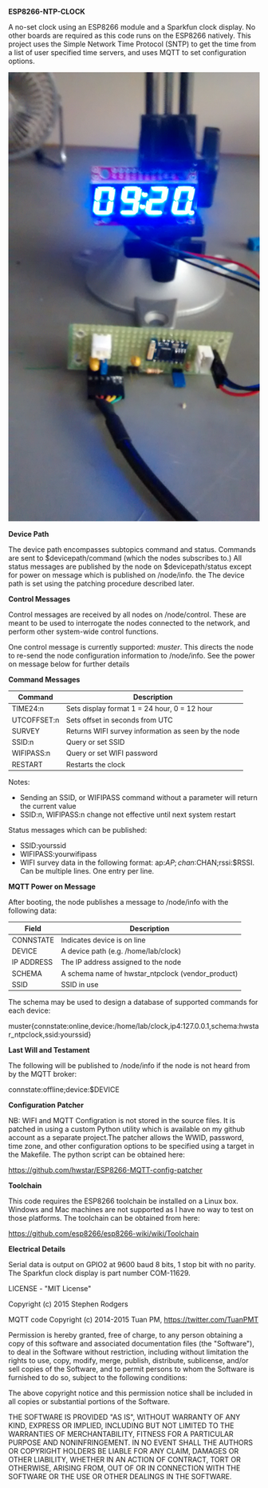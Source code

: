 **ESP8266-NTP-CLOCK**

A no-set clock using an ESP8266 module and a Sparkfun clock display. No other boards are required as this code runs on the ESP8266 natively. 
This project uses the Simple Network Time Protocol (SNTP) to get the time from a list of user specified time servers, and uses MQTT to set configuration options.  

![ProjectPicture](setuppic.jpg)

**Device Path**

The device path encompasses subtopics command and status. Commands are sent to $devicepath/command (which the nodes subscribes to.) All status messages are
published by the node on $devicepath/status except for power on message which is published on /node/info. the The device path is set using the patching procedure described later.


**Control Messages**

Control messages are received by all nodes on /node/control. These are meant to be used to interrogate the nodes connected to the network, 
and perform other system-wide control functions.

One control message is currently supported: *muster*. This directs the node to re-send the node configuration information to /node/info. See the power on message below for further details


**Command Messages**

|Command| Description |
|-------| ----------- |
|TIME24:n 	| Sets display format 1 = 24 hour, 0 = 12 hour|
|UTCOFFSET:n	| Sets offset in seconds from UTC|
|SURVEY	| Returns WIFI survey information as seen by the node|
|SSID:n| Query or set SSID|
|WIFIPASS:n| Query or set WIFI password|
|RESTART| Restarts the clock

Notes:

* Sending an SSID, or WIFIPASS command without a parameter will return the current value
* SSID:n, WIFIPASS:n change not effective until next system restart

Status messages which can be published:

* SSID:yourssid
* WIFIPASS:yourwifipass
* WIFI survey data in the following format: ap:$AP;chan:$CHAN;rssi:$RSSI. Can be multiple lines. One entry per line. 

**MQTT Power on Message**

After booting, the node publishes a message to /node/info with the following data:

|Field		| Description|
|-----      | -----------|
|CONNSTATE	| Indicates device is on line|
|DEVICE		| A device path (e.g. /home/lab/clock)|
|IP ADDRESS	| The IP address assigned to the node|
|SCHEMA		| A schema name of hwstar_ntpclock (vendor_product)|
|SSID		| SSID in use


The schema may be used to design a database of supported commands for each device:

muster{connstate:online,device:/home/lab/clock,ip4:127.0.0.1,schema:hwstar_ntpclock,ssid:yourssid}

**Last Will and Testament**

The following will be published to /node/info if the node is not heard from by the MQTT broker:

connstate:offline;device:$DEVICE

**Configuration Patcher**

NB: WIFI and MQTT Configration is not stored in the source files. It is patched in using a custom Python utility which is available on my github account as
a separate project.The patcher allows the WWID, password, time zone, and other configuration options to be specified using a target in the Makefile.
The python script can be obtained here:
  
https://github.com/hwstar/ESP8266-MQTT-config-patcher

**Toolchain**

This code requires the ESP8266 toolchain be installed on a Linux box. 
Windows and Mac machines are not supported as I have no way to test on those platforms.
The toolchain can be obtained from here:

https://github.com/esp8266/esp8266-wiki/wiki/Toolchain


**Electrical Details**

Serial data is output on GPIO2 at 9600 baud 8 bits, 1 stop bit with no parity. The Sparkfun clock display is part number COM-11629.

LICENSE - "MIT License"

Copyright (c) 2015 Stephen Rodgers
 
MQTT code Copyright (c) 2014-2015 Tuan PM, https://twitter.com/TuanPMT

Permission is hereby granted, free of charge, to any person obtaining a copy of this software and associated documentation files (the "Software"), to deal in the Software without restriction, including without limitation the rights to use, copy, modify, merge, publish, distribute, sublicense, and/or sell copies of the Software, and to permit persons to whom the Software is furnished to do so, subject to the following conditions:

The above copyright notice and this permission notice shall be included in all copies or substantial portions of the Software.

THE SOFTWARE IS PROVIDED "AS IS", WITHOUT WARRANTY OF ANY KIND, EXPRESS OR IMPLIED, INCLUDING BUT NOT LIMITED TO THE WARRANTIES OF MERCHANTABILITY, FITNESS FOR A PARTICULAR PURPOSE AND NONINFRINGEMENT. IN NO EVENT SHALL THE AUTHORS OR COPYRIGHT HOLDERS BE LIABLE FOR ANY CLAIM, DAMAGES OR OTHER LIABILITY, WHETHER IN AN ACTION OF CONTRACT, TORT OR OTHERWISE, ARISING FROM, OUT OF OR IN CONNECTION WITH THE SOFTWARE OR THE USE OR OTHER DEALINGS IN THE SOFTWARE.

